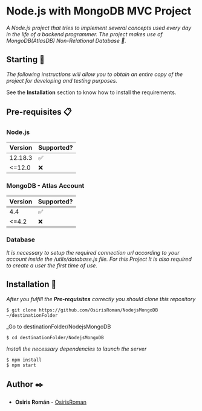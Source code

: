 # Node.js with MongoDB MVC Project

_A Node.js project that tries to implement several concepts used every day in the life of a backend programmer. The project makes use of MongoDB(AtlasDB) Non-Relational Database 🎉._

## Starting 🚀

_The following instructions will allow you to obtain an entire copy of the project for developing and testing purposes._

See the **Installation** section to know how to install the requirements.

## Pre-requisites 📋

### Node.js

| Version | Supported?         |
| ------- | ------------------ |
| 12.18.3 | :white_check_mark: |
| <=12.0  | :x:                |

### MongoDB - Atlas Account

| Version | Supported?         |
| ------- | ------------------ |
| 4.4     | :white_check_mark: |
| <=4.2   | :x:                |

### Database

_It is necessary to setup the required connection url according to your account inside the /utils/database.js file. For this Project It is also required to create a user the first time of use._

## Installation 🔧

_After you fulfill the **Pre-requisites** correctly you should clone this repository_

```
$ git clone https://github.com/OsirisRoman/NodejsMongoDB ~/destinationFolder
```

\_Go to destinationFolder/NodejsMongoDB

```
$ cd destinationFolder/NodejsMongoDB
```

_Install the necessary dependencies to launch the server_

```
$ npm install
$ npm start
```

## Author ✒️

- **Osiris Román** - [OsirisRoman](https://github.com/OsirisRoman)
